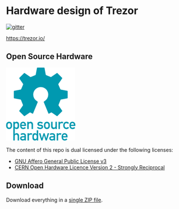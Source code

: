 # Hardware design of Trezor

[![gitter](https://badges.gitter.im/trezor/community.svg)](https://gitter.im/trezor/community)

https://trezor.io/

## Open Source Hardware

![oshw](oshw-logo.png)

The content of this repo is dual licensed under the following licenses:
* [GNU Affero General Public License v3](COPYING)
* [CERN Open Hardware Licence Version 2 - Strongly Reciprocal](LICENSE)

## Download

Download everything in a [single ZIP file](https://github.com/trezor/trezor-hardware/archive/master.zip).
